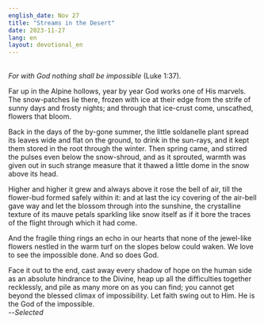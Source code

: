 ```yaml
---
english_date: Nov 27
title: "Streams in the Desert"
date: 2023-11-27
lang: en
layout: devotional_en
---
```





<p><br/> <em>For with God nothing shall be impossible</em> (Luke 1:37).

</p>

<p>Far up in the Alpine hollows, year by year God works one of His marvels. The snow-patches lie there, frozen with ice at their edge from the strife of sunny days and frosty nights; and through that ice-crust come, unscathed, flowers that bloom.

</p>

<p>Back in the days of the by-gone summer, the little soldanelle plant spread its leaves wide and flat on the ground, to drink in the sun-rays, and it kept them stored in the root through the winter. Then spring came, and stirred the pulses even below the snow-shroud, and as it sprouted, warmth was given out in such strange measure that it thawed a little dome in the snow above its head.

</p>

<p>Higher and higher it grew and always above it rose the bell of air, till the flower-bud formed safely within it: and at last the icy covering of the air-bell gave way and let the blossom through into the sunshine, the crystalline texture of its mauve petals sparkling like snow itself as if it bore the traces of the flight through which it had come.

</p>

<p>And the fragile thing rings an echo in our hearts that none of the jewel-like flowers nestled in the warm turf on the slopes below could waken. We love to see the impossible done. And so does God.

</p>

<p>Face it out to the end, cast away every shadow of hope on the human side as an absolute hindrance to the Divine, heap up all the difficulties together recklessly, and pile as many more on as you can find; you cannot get beyond the blessed climax of impossibility. Let faith swing out to Him. He is the God of the impossible.<br/> --<em>Selected</em>

</p>

<p></p>